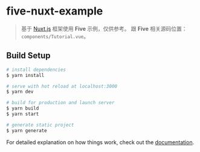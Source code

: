 # five-nuxt-example

> 基于 [Nuxt.js](https://nuxtjs.org) 框架使用 **Five** 示例，仅供参考。
> 跟 **Five** 相关源码位置：`components/Tutorial.vue`。

## Build Setup

```bash
# install dependencies
$ yarn install

# serve with hot reload at localhost:3000
$ yarn dev

# build for production and launch server
$ yarn build
$ yarn start

# generate static project
$ yarn generate
```

For detailed explanation on how things work, check out the [documentation](https://nuxtjs.org).
